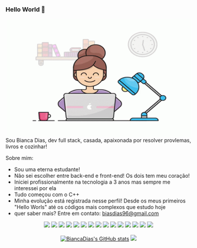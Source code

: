 ### Hello World 👋

 <img align="right" alt="GIF" src="https://github.com/BiancaDias/BiancaDias/blob/main/programadora.gif" width="500" height="320" />


Sou Bianca Dias, dev full stack, casada, apaixonada por resolver provlemas, livros e cozinhar!

Sobre mim:

- Sou uma eterna estudante!
- Não sei escolher entre back-end e front-end! Os dois tem meu coração!
- Iniciei profissionalmente na tecnologia a 3 anos mas sempre me interessei por ela
- Tudo começou com o C++
- Minha evolução está registrada nesse perfil! Desde os meus primeiros "Hello Worls" até os códigos mais complexos que estudo hoje
- quer saber mais? Entre em contato: biasdias96@gmail.com



<div align="center">
 <img style="height: 30px;" src="https://img.shields.io/badge/JavaScript-323330?style=for-the-badge&logo=javascript&logoColor=F7DF1E">
 <img style="height: 30px;" src="https://img.shields.io/badge/TypeScript-007ACC?style=for-the-badge&logo=typescript&logoColor=white">
 <img style="height: 30px;" src="https://img.shields.io/badge/React-20232A?style=for-the-badge&logo=react&logoColor=61DAFB">
 <img style="height: 30px;" src="https://img.shields.io/badge/Node%20js-339933?style=for-the-badge&logo=nodedotjs&logoColor=white">
 <img style="height: 30px;" src="https://img.shields.io/badge/npm-CB3837?style=for-the-badge&logo=npm&logoColor=white">
 <img style="height: 30px;" src="https://img.shields.io/badge/HTML5-E34F26?style=for-the-badge&logo=html5&logoColor=white">
 <img style="height: 30px;" src="https://img.shields.io/badge/CSS3-1572B6?style=for-the-badge&logo=css3&logoColor=white">
 <img style="height: 30px;" src="https://img.shields.io/badge/PostgreSQL-316192?style=for-the-badge&logo=postgresql&logoColor=white">
 <img style="height: 30px;" src="https://img.shields.io/badge/MySQL-005C84?style=for-the-badge&logo=mysql&logoColor=white">
 <img style="height: 30px;" src="https://img.shields.io/badge/MongoDB-4EA94B?style=for-the-badge&logo=mongodb&logoColor=white">
 <img style="height: 30px;" src="https://img.shields.io/badge/redis-%23DD0031.svg?&style=for-the-badge&logo=redis&logoColor=white">
 <img style="height: 30px;" src="https://img.shields.io/badge/nestjs-E0234E?style=for-the-badge&logo=nestjs&logoColor=white">
 <img style="height: 30px;" src="https://img.shields.io/badge/axios-671ddf?&style=for-the-badge&logo=axios&logoColor=white">
 <img style="height: 30px;" src="https://img.shields.io/badge/Express%20js-000000?style=for-the-badge&logo=express&logoColor=white">
 <img style="height: 30px;" src="https://img.shields.io/badge/Jest-C21325?style=for-the-badge&logo=jest&logoColor=white">
</div>

<br/>

<div align="center">
  <div align="center">
  <a href="http://www.github.com/BiancaDias"><img height='180em' src="https://github-readme-stats.vercel.app/api?username=BiancaDias&show_icons=true&hide=&count_private=true&title_color=8257e6&text_color=ffffff&icon_color=8257e6&bg_color=121214&hide_border=true&show_icons=true" alt="BiancaDias's GitHub stats" /></a>
    <a href="http://www.github.com/BiancaDias">
  <img height="180em" src="https://github-readme-stats.vercel.app/api/top-langs/?username=BiancaDias&layout=compact&langs_count=7&title_color=8257e6&text_color=ffffff&icon_color=8257e6&bg_color=121214&hide_border=true"/></a>
   
  </div>


